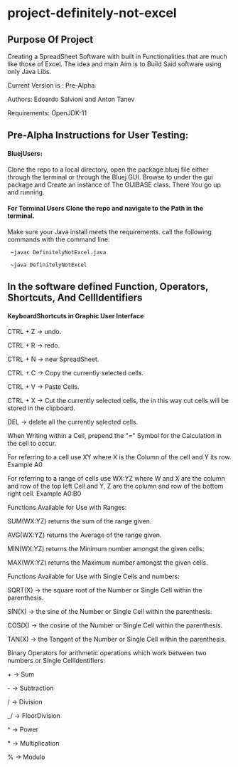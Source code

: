 # project-definitely-not-excel 
## Purpose Of Project
Creating a SpreadSheet Software with built in Functionalities that are much like those of Excel. The idea and main Aim is to Build Said software using only Java Libs.

Current Version is : Pre-Alpha 

Authors: Edoardo Salvioni and Anton Tanev

Requirements: OpenJDK-11

## Pre-Alpha Instructions for User Testing:
#### BluejUsers: 
Clone the repo to a local directory, open the package.bluej file either through the terminal or through the Bluej GUI. Browse to under the gui package and Create an instance of The GUIBASE class. There You go up and running.

#### For Terminal Users Clone the repo and navigate to the Path in the terminal.
Make sure your Java install meets the requirements.
call the following commands with the command line:


` ~javac DefinitelyNotExcel.java`


` ~java DefinitelyNotExcel` 


## In the software defined Function, Operators, Shortcuts, And CellIdentifiers
#### KeyboardShortcuts in Graphic User Interface
CTRL + Z -> undo.

CTRL + R -> redo.

CTRL + N -> new SpreadSheet.

CTRL + C -> Copy the currently selected cells.

CTRL + V -> Paste Cells.

CTRL + X -> Cut the currently selected cells, the in this way cut cells will be stored in the clipboard.

DEL -> delete all the currently selected cells.

When Writing within a Cell, prepend the "=" Symbol for the Calculation in the cell to occur.

For referring to a cell use XY where X is the Column of the cell and Y its row. Example A0

For referring to a range of cells use WX:YZ where W and X are the column and row of the top left Cell and Y, Z are the column and row of the bottom right cell. Example A0:B0


Functions Available for Use with Ranges:

SUM(WX:YZ) returns the sum of the range given.

AVG(WX:YZ) returns the Average of the range given.

MIN(WX:YZ) returns the Minimum number amongst the given cells.

MAX(WX:YZ) returns the Maximum number amongst the given cells.


Functions Available for Use with Single Cells and numbers:

SQRT(X) -> the square root of the Number or Single Cell within the parenthesis.

SIN(X) -> the sine of the Number or Single Cell within the parenthesis.

COS(X) -> the cosine of the Number or Single Cell within the parenthesis.

TAN(X) -> the Tangent of the Number or Single Cell within the parenthesis.


Binary Operators for arithmetic operations which work between two numbers or  Single CellIdentifiers:

\+ -> Sum

\- -> Subtraction

/ -> Division

_/ -> FloorDivision

^ -> Power

\* -> Multiplication

% -> Modulo



